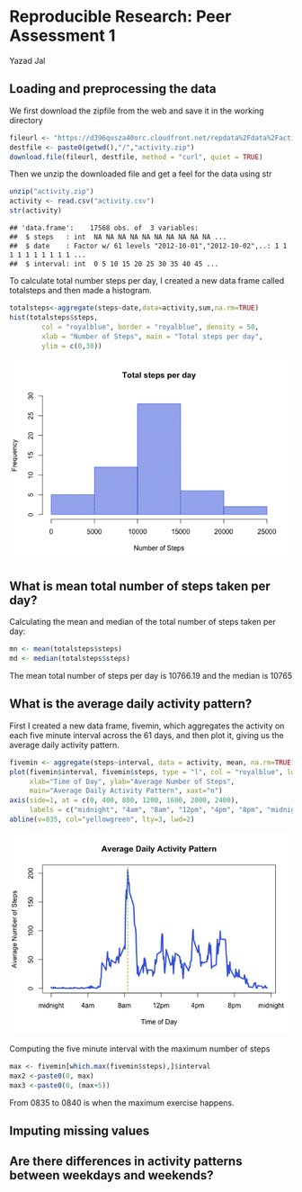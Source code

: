 # Reproducible Research: Peer Assessment 1
Yazad Jal  

## Loading and preprocessing the data

We first download the zipfile from the web and save it in the working directory


```r
fileurl <- "https://d396qusza40orc.cloudfront.net/repdata%2Fdata%2Factivity.zip"
destfile <- paste0(getwd(),"/","activity.zip")
download.file(fileurl, destfile, method = "curl", quiet = TRUE)
```

Then we unzip the downloaded file and get a feel for the data using str


```r
unzip("activity.zip")
activity <- read.csv("activity.csv")
str(activity)
```

```
## 'data.frame':	17568 obs. of  3 variables:
##  $ steps   : int  NA NA NA NA NA NA NA NA NA NA ...
##  $ date    : Factor w/ 61 levels "2012-10-01","2012-10-02",..: 1 1 1 1 1 1 1 1 1 1 ...
##  $ interval: int  0 5 10 15 20 25 30 35 40 45 ...
```

To calculate total number steps per day, I created a new data frame called totalsteps and then made a histogram. 


```r
totalsteps<-aggregate(steps~date,data=activity,sum,na.rm=TRUE)
hist(totalsteps$steps, 
        col = "royalblue", border = "royalblue", density = 50,
        xlab = "Number of Steps", main = "Total steps per day",
        ylim = c(0,30))
```

![](PA1_template_files/figure-html/totalsteps-1.png)<!-- -->

## What is mean total number of steps taken per day?

Calculating the mean and median of the total number of steps taken per day:


```r
mn <- mean(totalsteps$steps)
md <- median(totalsteps$steps)
```



The mean total number of steps per day is 10766.19 and the median is 10765


## What is the average daily activity pattern?

First I created a new data frame, fivemin, which aggregates the activity on each five minute interval across the 61 days, and then plot it, giving us the average daily activity pattern.


```r
fivemin <- aggregate(steps~interval, data = activity, mean, na.rm=TRUE)
plot(fivemin$interval, fivemin$steps, type = "l", col = "royalblue", lwd=3,
     xlab="Time of Day", ylab="Average Number of Steps", 
     main="Average Daily Activity Pattern", xaxt="n")
axis(side=1, at = c(0, 400, 800, 1200, 1600, 2000, 2400), 
     labels = c("midnight", "4am", "8am", "12pm", "4pm", "8pm", "midnight"))
abline(v=835, col="yellowgreen", lty=3, lwd=2)
```

![](PA1_template_files/figure-html/fivemin-1.png)<!-- -->

Computing the five minute interval with the maximum number of steps

```r
max <- fivemin[which.max(fivemin$steps),]$interval
max2 <-paste0(0, max)
max3 <-paste0(0, (max+5))
```

From 0835 to 0840 is when the maximum exercise happens.

## Imputing missing values



## Are there differences in activity patterns between weekdays and weekends?
